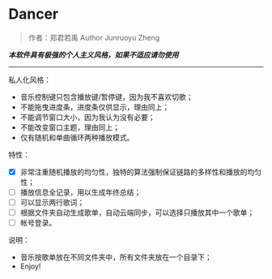 # Dancer
>作者：郑君若禹
>Author Junruoyu Zheng

***本软件具有极强的个人主义风格，如果不适应请勿使用***

---
私人化风格：
- 音乐控制键只包含播放键/暂停键，因为我不喜欢切歌；
- 不能拖曳进度条，进度条仅供显示，理由同上；
- 不能调节窗口大小，因为我认为没有必要；
- 不能改变窗口主题，理由同上；
- 仅有随机和单曲循环两种播放模式。

特性：
- [x] 非常注重随机播放的均匀性，独特的算法强制保证链路的多样性和播放的均匀性；
- [ ] 播放信息全记录，用以生成年终总结；
- [ ] 可以显示两行歌词；
- [ ] 根据文件夹自动生成歌单，自动云端同步，可以选择只播放其中一个歌单；
- [ ] 帐号登录。

说明：
- 音乐按歌单放在不同文件夹中，所有文件夹放在一个目录下；
- Enjoy!
